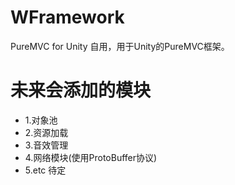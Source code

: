 # WFramework
PureMVC for Unity
自用，用于Unity的PureMVC框架。

# 未来会添加的模块
- 1.对象池 
- 2.资源加载 
- 3.音效管理 
- 4.网络模块(使用ProtoBuffer协议) 
- 5.etc 待定 

